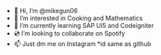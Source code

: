 - 👋 Hi, I’m @mikegun06
- 👀 I’m interested in Cooking and Mathematics
- 🌱 I’m currently learning SAP UI5 and Codeigniter
- 💿 I’m looking to collaborate on Spotify
- 📫 Just dm me on Instagram *id same as github

<!---
mikegun06/mikegun06 is a ✨ special ✨ repository because its `README.md` (this file) appears on your GitHub profile.
You can click the Preview link to take a look at your changes.
--->
